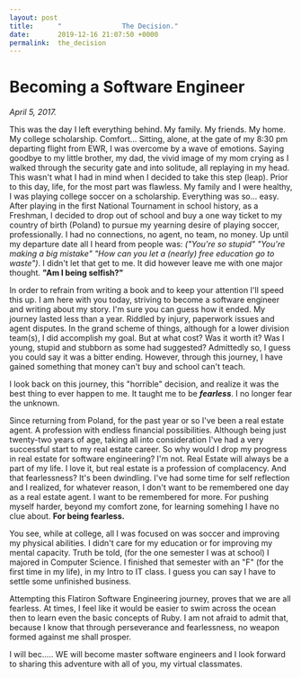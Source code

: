 ```yaml
---
layout: post
title:      "               The Decision."
date:       2019-12-16 21:07:50 +0000
permalink:  the_decision
---
```


# Becoming a Software Engineer


*April 5, 2017.*

This was the day I left everything behind. My family. My friends. My home. My college scholarship. Comfort... Sitting, alone, at the gate of my 8:30 pm departing flight from EWR, I was overcome by a wave of emotions. Saying goodbye to my little brother, my dad, the vivid image of my mom crying as I walked through the security gate and into solitude, all replaying in my head. This wasn't what I had in mind when I decided to take this step (leap). Prior to this day, life, for the most part was flawless. My family and I were healthy, I was playing college soccer on a scholarship. Everything was so... easy. After playing in the first National Tournament in school history, as a Freshman, I decided to drop out of school and buy a one way ticket to my country of birth (Poland) to pursue my yearning desire of playing soccer, professionally. I had no connections, no agent, no team, no money. Up until my departure date all I heard from people was: *("You're so stupid" "You're making a big mistake" "How can you let a (nearly) free education go to waste")*. I didn't let that get to me. It did however leave me with one major thought. **"Am I being selfish?"**

In order to refrain from writing a book and to keep your attention I'll speed this up. I am here with you today, striving to become a software engineer and writing about my story. I'm sure you can guess how it ended. My journey lasted less than a year. Riddled by injury, paperwork issues and agent disputes. In the grand scheme of things, although for a lower division team(s), I did accomplish my goal. But at what cost? Was it worth it? Was I young, stupid and stubborn as some had suggested? Admittedly so, I guess you could say it was a bitter ending. However, through this journey, I have gained something that money can't buy and school can't teach. 

I look back on this journey, this "horrible" decision, and realize it was the best thing to ever happen to me. It taught me to be ***fearless***. I no longer fear the unknown. 

Since returning from Poland, for the past year or so I've been a real estate agent. A profession with endless financial possibilities. Although being just twenty-two years of age, taking all into consideration I've had a very successful start to my real estate career. So why would I drop my progress in real estate for software engineering? I'm not. Real Estate will always be a part of my life. I love it, but real estate is a profession of complacency. And that fearlessness? It's been dwindling. I've had some time for self reflection and I realized, for whatever reason, I don't want to be remembered one day as a real estate agent. I want to be remembered for more. For pushing myself harder, beyond my comfort zone, for learning somehing I have no clue about. **For being fearless.**

You see, while at college, all I was focused on was soccer and improving my physical abilities. I didn't care for my education or for improving my mental capacity. Truth be told, (for the one semester I was at school) I majored in Computer Science. I finished that semester with an "F" (for the first time in my life), in my Intro to IT class. I guess you can say I have to settle some unfinished business.

Attempting this Flatiron Software Engineering journey, proves that we are all fearless. At times, I feel like it would be easier to swim across the ocean then to learn even the basic concepts of Ruby. I am not afraid to admit that, because I know that through perseverance and fearlessness, no weapon formed against me shall prosper. 

I will bec..... WE will become master software engineers and I look forward to sharing this adventure with all of you, my virtual classmates.


